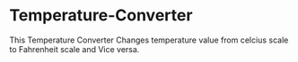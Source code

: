 # Temperature-Converter

This Temperature Converter Changes temperature value from celcius scale to
Fahrenheit scale and Vice versa.
